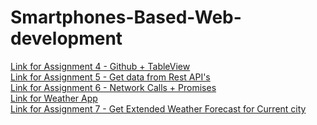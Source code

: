# Smartphones-Based-Web-development
[Link for Assignment 4 - Github + TableView](https://github.com/sahanadarsh/Smartphones-Based-Web-development/tree/main/TableViewXib)\
[Link for Assignment 5 - Get data from Rest API's](https://github.com/sahanadarsh/Smartphones-Based-Web-development/tree/main/NewsTableViewXib)\
[Link for Assignment 6 - Network Calls + Promises](https://github.com/sahanadarsh/Smartphones-Based-Web-development/tree/main/CommoditiesTableView)\
[Link for Weather App](https://github.com/sahanadarsh/Smartphones-Based-Web-development/tree/main/WeatherApp)\
[Link for Assignment 7 - Get Extended Weather Forecast for Current city](https://github.com/sahanadarsh/Smartphones-Based-Web-development/tree/main/WorldWeather)

